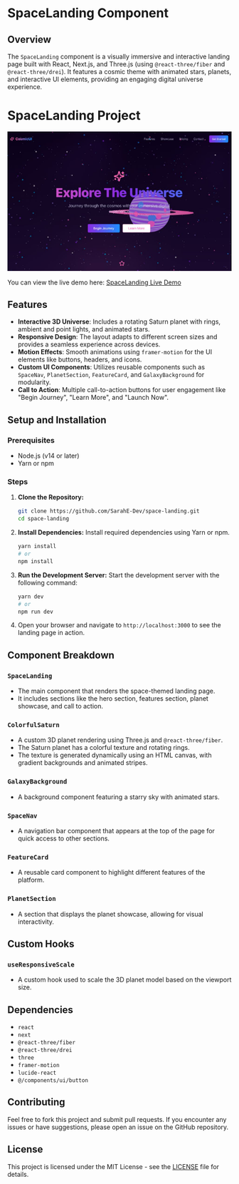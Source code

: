 # SpaceLanding Component

## Overview
The `SpaceLanding` component is a visually immersive and interactive landing page built with React, Next.js, and Three.js (using `@react-three/fiber` and `@react-three/drei`). It features a cosmic theme with animated stars, planets, and interactive UI elements, providing an engaging digital universe experience. 

# SpaceLanding Project

![Screenshot of the landing page](./image.png)

You can view the live demo here: [SpaceLanding Live Demo](https://space-landing-psi.vercel.app/)



## Features
- **Interactive 3D Universe**: Includes a rotating Saturn planet with rings, ambient and point lights, and animated stars.
- **Responsive Design**: The layout adapts to different screen sizes and provides a seamless experience across devices.
- **Motion Effects**: Smooth animations using `framer-motion` for the UI elements like buttons, headers, and icons.
- **Custom UI Components**: Utilizes reusable components such as `SpaceNav`, `PlanetSection`, `FeatureCard`, and `GalaxyBackground` for modularity.
- **Call to Action**: Multiple call-to-action buttons for user engagement like "Begin Journey", "Learn More", and "Launch Now".
  
## Setup and Installation

### Prerequisites
- Node.js (v14 or later)
- Yarn or npm

### Steps
1. **Clone the Repository:**
   ```bash
   git clone https://github.com/SarahE-Dev/space-landing.git
   cd space-landing
   ```

2. **Install Dependencies:**
   Install required dependencies using Yarn or npm.
   ```bash
   yarn install
   # or
   npm install
   ```

3. **Run the Development Server:**
   Start the development server with the following command:
   ```bash
   yarn dev
   # or
   npm run dev
   ```

4. Open your browser and navigate to `http://localhost:3000` to see the landing page in action.

## Component Breakdown

### `SpaceLanding`
- The main component that renders the space-themed landing page.
- It includes sections like the hero section, features section, planet showcase, and call to action.
  
### `ColorfulSaturn`
- A custom 3D planet rendering using Three.js and `@react-three/fiber`.
- The Saturn planet has a colorful texture and rotating rings.
- The texture is generated dynamically using an HTML canvas, with gradient backgrounds and animated stripes.

### `GalaxyBackground`
- A background component featuring a starry sky with animated stars.

### `SpaceNav`
- A navigation bar component that appears at the top of the page for quick access to other sections.

### `FeatureCard`
- A reusable card component to highlight different features of the platform.

### `PlanetSection`
- A section that displays the planet showcase, allowing for visual interactivity.

## Custom Hooks

### `useResponsiveScale`
- A custom hook used to scale the 3D planet model based on the viewport size.

## Dependencies
- `react`
- `next`
- `@react-three/fiber`
- `@react-three/drei`
- `three`
- `framer-motion`
- `lucide-react`
- `@/components/ui/button`

## Contributing
Feel free to fork this project and submit pull requests. If you encounter any issues or have suggestions, please open an issue on the GitHub repository.

## License
This project is licensed under the MIT License - see the [LICENSE](LICENSE) file for details.
